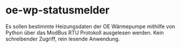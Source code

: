 # oe-wp-statusmelder

Es sollen bestimmte Heizungsdaten der OE Wärmepumpe mithilfe von Python über das ModBus RTU Protokoll ausgelesen werden. Kein schreibender Zugriff, rein lesende Anwendung.

